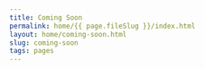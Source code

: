 ```yaml
---
title: Coming Soon
permalink: home/{{ page.fileSlug }}/index.html
layout: home/coming-soon.html
slug: coming-soon
tags: pages
---
```



